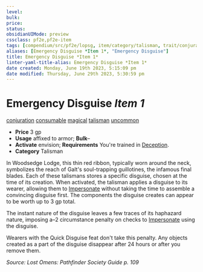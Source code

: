 ```yaml
---
level:
bulk:
price:
status:
obsidianUIMode: preview
cssclass: pf2e,pf2e-item
tags: [compendium/src/pf2e/lopsg, item/category/talisman, trait/conjuration, trait/consumable, trait/magical, trait/talisman, trait/uncommon]
aliases: [Emergency Disguise *Item 1*, "Emergency Disguise"]
title: Emergency Disguise *Item 1*
linter-yaml-title-alias: Emergency Disguise *Item 1*
date created: Monday, June 19th 2023, 5:15:09 pm
date modified: Thursday, June 29th 2023, 5:30:59 pm
---
```


# Emergency Disguise *Item 1*

[conjuration](rules/traits/conjuration.md) [consumable](rules/traits/consumable.md) [magical](rules/traits/magical.md) [talisman](rules/traits/talisman.md) [uncommon](rules/traits/uncommon.md)  

- **Price** 3 gp
- **Usage** affixed to armor; **Bulk**–
- **Activate** envision; **Requirements** You're trained in [Deception](compendium/skills.md#Deception).
- **Category** Talisman

In Woodsedge Lodge, this thin red ribbon, typically worn around the neck, symbolizes the reach of Galt's soul-trapping guillotines, the infamous final blades. Each of these talismans stores a specific disguise, chosen at the time of its creation. When activated, the talisman applies a disguise to its wearer, allowing them to [Impersonate](rules/actions/impersonate.md) without taking the time to assemble a convincing disguise first. The components the disguise creates can appear to be worth up to 3 gp total.

The instant nature of the disguise leaves a few traces of its haphazard nature, imposing a–2 circumstance penalty on checks to [Impersonate](rules/actions/impersonate.md) using the disguise.

Wearers with the Quick Disguise feat don't take this penalty. Any objects created as a part of the disguise disappear after 24 hours or after you remove them.

*Source: Lost Omens: Pathfinder Society Guide p. 109*
